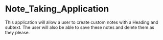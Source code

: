 # Note_Taking_Application
This application will allow a user to create custom notes with a Heading and subtext. The user will also be able to save these notes and delete them as they please.
